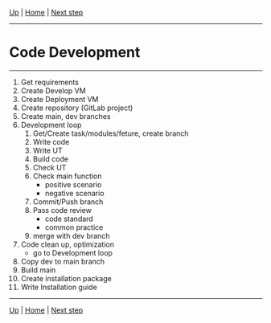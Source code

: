 [Up](../Implementation.md) | [Home](Overview.md) | [Next step](Deployment.md)

---
# Code Development
---

1. Get requirements
1. Create Develop VM
1. Create Deployment VM
1. Create repository (GitLab project)
1. Create main, dev branches
1. Development loop
   1. Get/Create task/modules/feture, create branch
   1. Write code
   1. Write UT
   1. Build code
   1. Check UT
   1. Check main function
      - positive scenario
      - negative scenario
   1. Commit/Push branch
   1. Pass code review
      - code standard
      - common practice
   1. merge with dev branch
1. Code clean up, optimization
   - go to Development loop
1. Copy dev to main branch
1. Build main
1. Create installation package
1. Write Installation guide

---
[Up](../Implementation.md) | [Home](Overview.md) | [Next step](Deployment.md)
